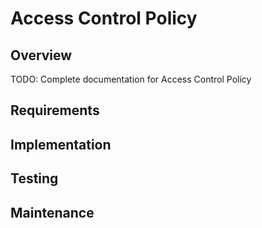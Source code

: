 # Access Control Policy

## Overview
TODO: Complete documentation for Access Control Policy

## Requirements

## Implementation

## Testing

## Maintenance

